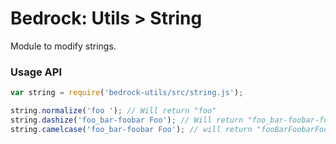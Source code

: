 # Bedrock: Utils > String

Module to modify strings.

### Usage API
```js
var string = require('bedrock-utils/src/string.js');

string.normalize('foo '); // Will return "foo"
string.dashize('foo_bar-foobar Foo'); // Will return "foo_bar-foobar-foo"
string.camelcase('foo_bar-foobar Foo'); // will return "fooBarFoobarFoo"
```
